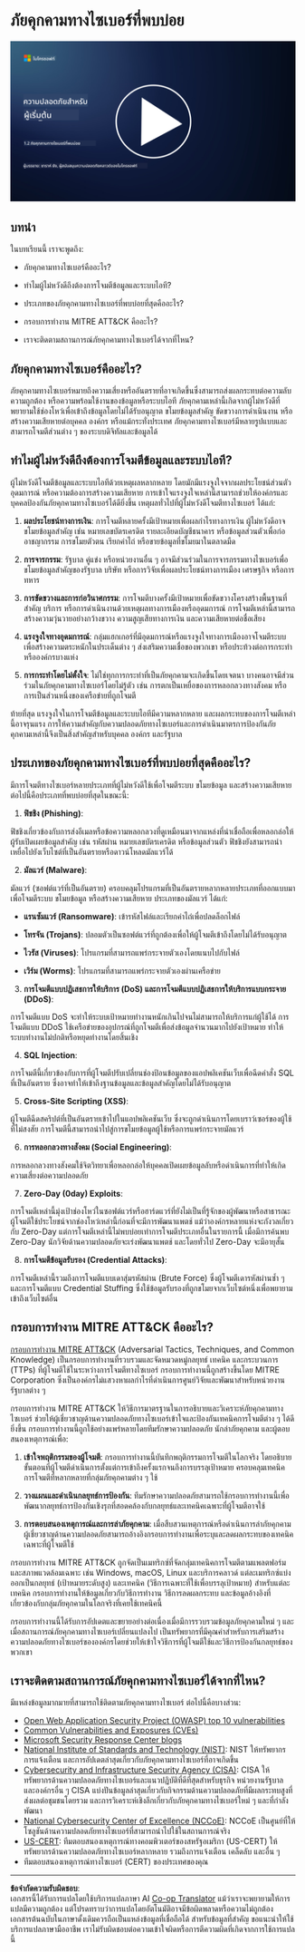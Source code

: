 <!--
CO_OP_TRANSLATOR_METADATA:
{
  "original_hash": "6fc3030323139d7134a4ca9d03eccac9",
  "translation_date": "2025-09-03T23:24:04+00:00",
  "source_file": "1.2 Common cybersecurity threats.md",
  "language_code": "th"
}
-->
# ภัยคุกคามทางไซเบอร์ที่พบบ่อย

[![ดูวิดีโอ](../../translated_images/1-2_placeholder.91c258c2aa62b8311021bd500ae7a6e388475afa8819f88b3944c240444d41b3.th.png)](https://learn-video.azurefd.net/vod/player?id=12bdcffa-12b7-44ef-b44d-882602ca7a38)

## บทนำ

ในบทเรียนนี้ เราจะพูดถึง:

- ภัยคุกคามทางไซเบอร์คืออะไร?

- ทำไมผู้ไม่หวังดีถึงต้องการโจมตีข้อมูลและระบบไอที?

- ประเภทของภัยคุกคามทางไซเบอร์ที่พบบ่อยที่สุดคืออะไร?

- กรอบการทำงาน MITRE ATT&CK คืออะไร?

- เราจะติดตามสถานการณ์ภัยคุกคามทางไซเบอร์ได้จากที่ไหน?

## ภัยคุกคามทางไซเบอร์คืออะไร?

ภัยคุกคามทางไซเบอร์หมายถึงความเสี่ยงหรืออันตรายที่อาจเกิดขึ้นซึ่งสามารถส่งผลกระทบต่อความลับ ความถูกต้อง หรือความพร้อมใช้งานของข้อมูลหรือระบบไอที ภัยคุกคามเหล่านี้เกิดจากผู้ไม่หวังดีที่พยายามใช้ช่องโหว่เพื่อเข้าถึงข้อมูลโดยไม่ได้รับอนุญาต ขโมยข้อมูลสำคัญ ขัดขวางการดำเนินงาน หรือสร้างความเสียหายต่อบุคคล องค์กร หรือแม้กระทั่งประเทศ ภัยคุกคามทางไซเบอร์มีหลายรูปแบบและสามารถโจมตีส่วนต่าง ๆ ของระบบดิจิทัลและข้อมูลได้

## ทำไมผู้ไม่หวังดีถึงต้องการโจมตีข้อมูลและระบบไอที?

ผู้ไม่หวังดีโจมตีข้อมูลและระบบไอทีด้วยเหตุผลหลากหลาย โดยมักมีแรงจูงใจจากผลประโยชน์ส่วนตัว อุดมการณ์ หรือความต้องการสร้างความเสียหาย การเข้าใจแรงจูงใจเหล่านี้สามารถช่วยให้องค์กรและบุคคลป้องกันภัยคุกคามทางไซเบอร์ได้ดียิ่งขึ้น เหตุผลทั่วไปที่ผู้ไม่หวังดีโจมตีทางไซเบอร์ ได้แก่:

1. **ผลประโยชน์ทางการเงิน**: การโจมตีหลายครั้งมีเป้าหมายเพื่อผลกำไรทางการเงิน ผู้ไม่หวังดีอาจขโมยข้อมูลสำคัญ เช่น หมายเลขบัตรเครดิต รายละเอียดบัญชีธนาคาร หรือข้อมูลส่วนตัวเพื่อก่ออาชญากรรม การขโมยตัวตน เรียกค่าไถ่ หรือขายข้อมูลที่ขโมยมาในตลาดมืด

2. **การจารกรรม**: รัฐบาล คู่แข่ง หรือหน่วยงานอื่น ๆ อาจมีส่วนร่วมในการจารกรรมทางไซเบอร์เพื่อขโมยข้อมูลสำคัญของรัฐบาล บริษัท หรือการวิจัยเพื่อผลประโยชน์ทางการเมือง เศรษฐกิจ หรือการทหาร

3. **การขัดขวางและการก่อวินาศกรรม**: การโจมตีบางครั้งมีเป้าหมายเพื่อขัดขวางโครงสร้างพื้นฐานที่สำคัญ บริการ หรือการดำเนินงานด้วยเหตุผลทางการเมืองหรืออุดมการณ์ การโจมตีเหล่านี้สามารถสร้างความวุ่นวายอย่างกว้างขวาง ความสูญเสียทางการเงิน และความเสียหายต่อชื่อเสียง

4. **แรงจูงใจทางอุดมการณ์**: กลุ่มแฮกเกอร์ที่มีอุดมการณ์หรือแรงจูงใจทางการเมืองอาจโจมตีระบบเพื่อสร้างความตระหนักในประเด็นต่าง ๆ ส่งเสริมความเชื่อของพวกเขา หรือประท้วงต่อการกระทำหรือองค์กรบางแห่ง

5. **การกระทำโดยไม่ตั้งใจ**: ไม่ใช่ทุกการกระทำที่เป็นภัยคุกคามจะเกิดขึ้นโดยเจตนา บางคนอาจมีส่วนร่วมในภัยคุกคามทางไซเบอร์โดยไม่รู้ตัว เช่น การตกเป็นเหยื่อของการหลอกลวงทางสังคม หรือการเป็นส่วนหนึ่งของเครือข่ายที่ถูกโจมตี

ท้ายที่สุด แรงจูงใจในการโจมตีข้อมูลและระบบไอทีมีความหลากหลาย และผลกระทบของการโจมตีเหล่านี้อาจรุนแรง การให้ความสำคัญกับความปลอดภัยทางไซเบอร์และการดำเนินมาตรการป้องกันภัยคุกคามเหล่านี้จึงเป็นสิ่งสำคัญสำหรับบุคคล องค์กร และรัฐบาล

## ประเภทของภัยคุกคามทางไซเบอร์ที่พบบ่อยที่สุดคืออะไร?

มีการโจมตีทางไซเบอร์หลายประเภทที่ผู้ไม่หวังดีใช้เพื่อโจมตีระบบ ขโมยข้อมูล และสร้างความเสียหาย ต่อไปนี้คือประเภทที่พบบ่อยที่สุดในขณะนี้:

1. **ฟิชชิง (Phishing)**:

ฟิชชิงเกี่ยวข้องกับการส่งอีเมลหรือข้อความหลอกลวงที่ดูเหมือนมาจากแหล่งที่น่าเชื่อถือเพื่อหลอกล่อให้ผู้รับเปิดเผยข้อมูลสำคัญ เช่น รหัสผ่าน หมายเลขบัตรเครดิต หรือข้อมูลส่วนตัว ฟิชชิงยังสามารถนำเหยื่อไปยังเว็บไซต์ที่เป็นอันตรายหรือดาวน์โหลดมัลแวร์ได้

2. **มัลแวร์ (Malware)**:

มัลแวร์ (ซอฟต์แวร์ที่เป็นอันตราย) ครอบคลุมโปรแกรมที่เป็นอันตรายหลากหลายประเภทที่ออกแบบมาเพื่อโจมตีระบบ ขโมยข้อมูล หรือสร้างความเสียหาย ประเภทของมัลแวร์ ได้แก่:

- **แรนซัมแวร์ (Ransomware)**: เข้ารหัสไฟล์และเรียกค่าไถ่เพื่อปลดล็อกไฟล์

- **โทรจัน (Trojans)**: ปลอมตัวเป็นซอฟต์แวร์ที่ถูกต้องเพื่อให้ผู้โจมตีเข้าถึงโดยไม่ได้รับอนุญาต

- **ไวรัส (Viruses)**: โปรแกรมที่สามารถแพร่กระจายตัวเองโดยแนบไปกับไฟล์

- **เวิร์ม (Worms)**: โปรแกรมที่สามารถแพร่กระจายตัวเองผ่านเครือข่าย

3. **การโจมตีแบบปฏิเสธการให้บริการ (DoS) และการโจมตีแบบปฏิเสธการให้บริการแบบกระจาย (DDoS)**:

การโจมตีแบบ DoS จะทำให้ระบบเป้าหมายทำงานหนักเกินไปจนไม่สามารถให้บริการแก่ผู้ใช้ได้ การโจมตีแบบ DDoS ใช้เครือข่ายของอุปกรณ์ที่ถูกโจมตีเพื่อส่งข้อมูลจำนวนมากไปยังเป้าหมาย ทำให้ระบบทำงานไม่ปกติหรือหยุดทำงานโดยสิ้นเชิง

4. **SQL Injection**:

การโจมตีนี้เกี่ยวข้องกับการที่ผู้โจมตีปรับเปลี่ยนช่องป้อนข้อมูลของแอปพลิเคชันเว็บเพื่อฉีดคำสั่ง SQL ที่เป็นอันตราย ซึ่งอาจทำให้เข้าถึงฐานข้อมูลและข้อมูลสำคัญโดยไม่ได้รับอนุญาต

5. **Cross-Site Scripting (XSS)**:

ผู้โจมตีฉีดสคริปต์ที่เป็นอันตรายเข้าไปในแอปพลิเคชันเว็บ ซึ่งจะถูกดำเนินการโดยเบราว์เซอร์ของผู้ใช้ที่ไม่สงสัย การโจมตีนี้สามารถนำไปสู่การขโมยข้อมูลผู้ใช้หรือการแพร่กระจายมัลแวร์

6. **การหลอกลวงทางสังคม (Social Engineering)**:

การหลอกลวงทางสังคมใช้จิตวิทยาเพื่อหลอกล่อให้บุคคลเปิดเผยข้อมูลลับหรือดำเนินการที่ทำให้เกิดความเสี่ยงต่อความปลอดภัย

7. **Zero-Day (0day) Exploits**:

การโจมตีเหล่านี้มุ่งเป้าช่องโหว่ในซอฟต์แวร์หรือฮาร์ดแวร์ที่ยังไม่เป็นที่รู้จักของผู้พัฒนาหรือสาธารณะ ผู้โจมตีใช้ประโยชน์จากช่องโหว่เหล่านี้ก่อนที่จะมีการพัฒนาแพตช์ แม้ว่าองค์กรหลายแห่งจะกังวลเกี่ยวกับ Zero-Day แต่การโจมตีเหล่านี้ไม่พบบ่อยเท่าการโจมตีประเภทอื่นในรายการนี้ เมื่อมีการค้นพบ Zero-Day นักวิจัยด้านความปลอดภัยจะเร่งพัฒนาแพตช์ และโดยทั่วไป Zero-Day จะมีอายุสั้น

8. **การโจมตีข้อมูลรับรอง (Credential Attacks)**:

การโจมตีเหล่านี้รวมถึงการโจมตีแบบเดาสุ่มรหัสผ่าน (Brute Force) ซึ่งผู้โจมตีเดารหัสผ่านซ้ำ ๆ และการโจมตีแบบ Credential Stuffing ซึ่งใช้ข้อมูลรับรองที่ถูกขโมยจากเว็บไซต์หนึ่งเพื่อพยายามเข้าถึงเว็บไซต์อื่น

## กรอบการทำงาน MITRE ATT&CK คืออะไร?

[กรอบการทำงาน MITRE ATT&CK](https://attack.mitre.org/) (Adversarial Tactics, Techniques, and Common Knowledge) เป็นกรอบการทำงานที่รวบรวมและจัดหมวดหมู่กลยุทธ์ เทคนิค และกระบวนการ (TTPs) ที่ผู้โจมตีใช้ในระหว่างการโจมตีทางไซเบอร์ กรอบการทำงานนี้ถูกสร้างขึ้นโดย MITRE Corporation ซึ่งเป็นองค์กรไม่แสวงหาผลกำไรที่ดำเนินการศูนย์วิจัยและพัฒนาสำหรับหน่วยงานรัฐบาลต่าง ๆ

กรอบการทำงาน MITRE ATT&CK ให้วิธีการมาตรฐานในการอธิบายและวิเคราะห์ภัยคุกคามทางไซเบอร์ ช่วยให้ผู้เชี่ยวชาญด้านความปลอดภัยทางไซเบอร์เข้าใจและป้องกันเทคนิคการโจมตีต่าง ๆ ได้ดียิ่งขึ้น กรอบการทำงานนี้ถูกใช้อย่างแพร่หลายโดยทีมรักษาความปลอดภัย นักล่าภัยคุกคาม และผู้ตอบสนองเหตุการณ์เพื่อ:

1. **เข้าใจพฤติกรรมของผู้โจมตี**: กรอบการทำงานนี้บันทึกพฤติกรรมการโจมตีในโลกจริง โดยอธิบายขั้นตอนที่ผู้โจมตีดำเนินการตั้งแต่การเข้าถึงครั้งแรกจนถึงการบรรลุเป้าหมาย ครอบคลุมเทคนิคการโจมตีที่หลากหลายที่กลุ่มภัยคุกคามต่าง ๆ ใช้

2. **วางแผนและดำเนินกลยุทธ์การป้องกัน**: ทีมรักษาความปลอดภัยสามารถใช้กรอบการทำงานนี้เพื่อพัฒนากลยุทธ์การป้องกันเชิงรุกที่สอดคล้องกับกลยุทธ์และเทคนิคเฉพาะที่ผู้โจมตีอาจใช้

3. **การตอบสนองเหตุการณ์และการล่าภัยคุกคาม**: เมื่อสืบสวนเหตุการณ์หรือดำเนินการล่าภัยคุกคาม ผู้เชี่ยวชาญด้านความปลอดภัยสามารถอ้างอิงกรอบการทำงานเพื่อระบุและลดผลกระทบของเทคนิคเฉพาะที่ผู้โจมตีใช้

กรอบการทำงาน MITRE ATT&CK ถูกจัดเป็นเมทริกซ์ที่จัดกลุ่มเทคนิคการโจมตีตามแพลตฟอร์มและสภาพแวดล้อมเฉพาะ เช่น Windows, macOS, Linux และบริการคลาวด์ แต่ละเมทริกซ์แบ่งออกเป็นกลยุทธ์ (เป้าหมายระดับสูง) และเทคนิค (วิธีการเฉพาะที่ใช้เพื่อบรรลุเป้าหมาย) สำหรับแต่ละเทคนิค กรอบการทำงานให้ข้อมูลเกี่ยวกับวิธีการทำงาน วิธีการลดผลกระทบ และข้อมูลอ้างอิงที่เกี่ยวข้องกับกลุ่มภัยคุกคามในโลกจริงที่เคยใช้เทคนิคนี้

กรอบการทำงานนี้ได้รับการอัปเดตและขยายอย่างต่อเนื่องเมื่อมีการรวบรวมข้อมูลภัยคุกคามใหม่ ๆ และเมื่อสถานการณ์ภัยคุกคามทางไซเบอร์เปลี่ยนแปลงไป เป็นทรัพยากรที่มีคุณค่าสำหรับการเสริมสร้างความปลอดภัยทางไซเบอร์ขององค์กรโดยช่วยให้เข้าใจวิธีการที่ผู้โจมตีใช้และวิธีการป้องกันกลยุทธ์ของพวกเขา

## เราจะติดตามสถานการณ์ภัยคุกคามทางไซเบอร์ได้จากที่ไหน?

มีแหล่งข้อมูลมากมายที่สามารถใช้ติดตามภัยคุกคามทางไซเบอร์ ต่อไปนี้คือบางส่วน:

- [Open Web Application Security Project (OWASP) top 10 vulnerabilities](https://owasp.org/Top10/)
- [Common Vulnerabilities and Exposures (CVEs)](https://www.bing.com/ck/a?!&&p=53df6007f017bca2JmltdHM9MTY5MjU3NjAwMCZpZ3VpZD0zYmY4N2RiYS1jYWI1LTYwMDgtMWY1YS02ZmYyY2JjNjYxZWUmaW5zaWQ9NTc2OQ&ptn=3&hsh=3&fclid=3bf87dba-cab5-6008-1f5a-6ff2cbc661ee&psq=cve&u=a1aHR0cHM6Ly9iaW5nLmNvbS9hbGluay9saW5rP3VybD1odHRwcyUzYSUyZiUyZmN2ZS5taXRyZS5vcmclMmYmc291cmNlPXNlcnAtcnImaD1BZXN4S0VBWTNnbGhNZEFpd3daMlNSZkZQNTlrODhIUnYxRUtlSkY1RTk0JTNkJnA9a2NvZmZjaWFsd2Vic2l0ZQ&ntb=1 "Common Vulnerabilities and Exposures")
- [Microsoft Security Response Center blogs](https://msrc.microsoft.com/blog/)
- [National Institute of Standards and Technology (NIST)](https://www.dhs.gov/topics/cybersecurity): NIST ให้ทรัพยากร การแจ้งเตือน และการอัปเดตล่าสุดเกี่ยวกับภัยคุกคามทางไซเบอร์ที่อาจเกิดขึ้น
- [Cybersecurity and Infrastructure Security Agency (CISA)](https://www.cisa.gov/resources-tools/resources/free-cybersecurity-services-and-tools): CISA ให้ทรัพยากรด้านความปลอดภัยทางไซเบอร์และแนวปฏิบัติที่ดีที่สุดสำหรับธุรกิจ หน่วยงานรัฐบาล และองค์กรอื่น ๆ CISA แบ่งปันข้อมูลล่าสุดเกี่ยวกับกิจกรรมด้านความปลอดภัยที่มีผลกระทบสูงที่ส่งผลต่อชุมชนโดยรวม และการวิเคราะห์เชิงลึกเกี่ยวกับภัยคุกคามทางไซเบอร์ใหม่ ๆ และที่กำลังพัฒนา
- [National Cybersecurity Center of Excellence (NCCoE)](https://www.dhs.gov/topics/cybersecurity): NCCoE เป็นศูนย์ที่ให้โซลูชันด้านความปลอดภัยทางไซเบอร์ที่สามารถนำไปใช้ในสถานการณ์จริง
- [US-CERT](https://www.cisa.gov/resources-tools/resources/free-cybersecurity-services-and-tools): ทีมตอบสนองเหตุการณ์ทางคอมพิวเตอร์ของสหรัฐอเมริกา (US-CERT) ให้ทรัพยากรด้านความปลอดภัยทางไซเบอร์หลากหลาย รวมถึงการแจ้งเตือน เคล็ดลับ และอื่น ๆ
- ทีมตอบสนองเหตุการณ์ทางไซเบอร์ (CERT) ของประเทศของคุณ

---

**ข้อจำกัดความรับผิดชอบ**:  
เอกสารนี้ได้รับการแปลโดยใช้บริการแปลภาษา AI [Co-op Translator](https://github.com/Azure/co-op-translator) แม้ว่าเราจะพยายามให้การแปลมีความถูกต้อง แต่โปรดทราบว่าการแปลโดยอัตโนมัติอาจมีข้อผิดพลาดหรือความไม่ถูกต้อง เอกสารต้นฉบับในภาษาดั้งเดิมควรถือเป็นแหล่งข้อมูลที่เชื่อถือได้ สำหรับข้อมูลที่สำคัญ ขอแนะนำให้ใช้บริการแปลภาษามืออาชีพ เราไม่รับผิดชอบต่อความเข้าใจผิดหรือการตีความผิดที่เกิดจากการใช้การแปลนี้